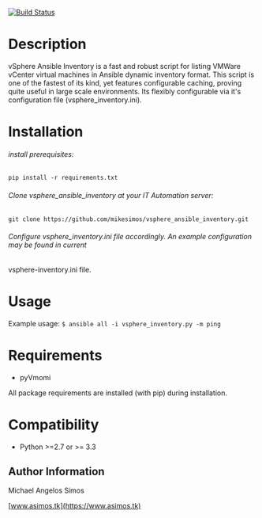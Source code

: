 [![Build Status](https://travis-ci.org/mikesimos/vsphere_ansible_inventory.svg?branch=master)](https://travis-ci.org/mikesimos/vsphere_ansible_inventory)
# Description
vSphere Ansible Inventory is a fast and robust script for listing VMWare vCenter virtual machines in Ansible dynamic 
inventory format. This script is one of the fastest of its kind, yet features configurable caching, proving quite useful
 in large scale environments.
Its flexibly configurable via it's configuration file (vsphere_inventory.ini).

# Installation

###### install prerequisites:
``
pip install -r requirements.txt
``

###### Clone vsphere_ansible_inventory at your IT Automation server:
``git clone https://github.com/mikesimos/vsphere_ansible_inventory.git``

###### Configure vsphere_inventory.ini file accordingly. An example configuration may be found in current
vsphere-inventory.ini file.
#


# Usage
Example usage:
`$ ansible all -i vsphere_inventory.py -m ping`

# Requirements
* pyVmomi

All package requirements are installed (with pip) during installation.

# Compatibility
* Python >=2.7 or >= 3.3


Author Information
------------------

Michael Angelos Simos

[www.asimos.tk](https://www.asimos.tk)
